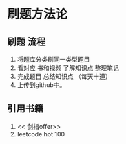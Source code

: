 # 刷题方法论

## 刷题 流程

1. 将题库分类刷同一类型题目
2. 看对应 书和视频 了解知识点 整理笔记
3. 完成题目 总结知识点 （每天十道）
4. 上传到github中。


## 引用书籍
1. << 剑指offer>>
2. leetcode hot 100